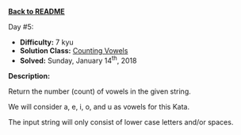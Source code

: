 ﻿<a href=https://github.com/hlais/Kata---a---Day><b>Back to README</b><a>

Day #5: 

* <b>Difficulty:</b> 7 kyu
* <b>Solution Class:</b> [Counting Vowels](/day005/Vowel_Count.cs)
* <b>Solved:</b> Sunday, January 14<sup>th</sup>, 2018

<b>Description:</b>

Return the number (count) of vowels in the given string.

We will consider a, e, i, o, and u as vowels for this Kata.

The input string will only consist of lower case letters and/or spaces.

